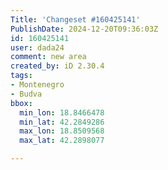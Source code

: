 ```yaml
---
Title: 'Changeset #160425141'
PublishDate: 2024-12-20T09:36:03Z
id: 160425141
user: dada24
comment: new area
created_by: iD 2.30.4
tags:
- Montenegro
- Budva
bbox:
  min_lon: 18.8466478
  min_lat: 42.2849286
  max_lon: 18.8509568
  max_lat: 42.2898077

---
```

